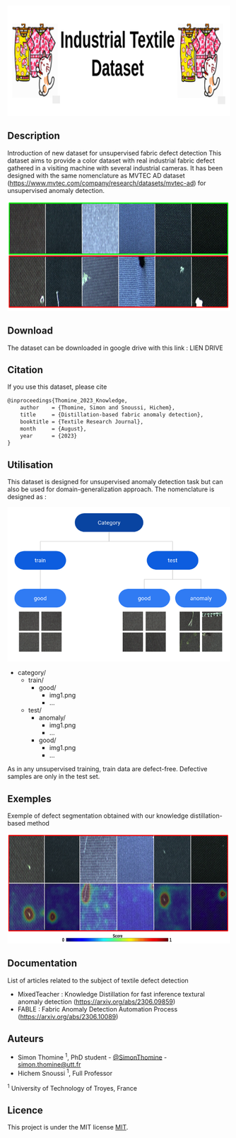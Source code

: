 <p align="center">
  <img width="700" height="250" src="images/ITD_logo.png">
</p>

## Description
Introduction of new dataset for unsupervised fabric defect detection 
This dataset aims to provide a color dataset with real industrial fabric defect gathered in a visiting machine with several industrial cameras.
It has been designed with the same nomenclature as MVTEC AD dataset (https://www.mvtec.com/company/research/datasets/mvtec-ad) for unsupervised anomaly detection. 

<p align="center">
  <img width="700" height="250" src="images/Samples.png">
</p>

## Download 

The dataset can be downloaded in google drive with this link : LIEN DRIVE 

## Citation
If you use this dataset, please cite
```
@inproceedings{Thomine_2023_Knowledge,
    author    = {Thomine, Simon and Snoussi, Hichem},
    title     = {Distillation-based fabric anomaly detection},
    booktitle = {Textile Research Journal},
    month     = {August},
    year      = {2023}
}
```

## Utilisation
This dataset is designed for unsupervised anomaly detection task but can also be used for domain-generalization approach.
The nomenclature is designed as : 
<p align="center">
  <img width="550" height="350" src="images/Nomenclature.png">
</p>

- category/
  - train/
    - good/
      - img1.png
      - ...
  - test/
    - anomaly/
      - img1.png
      - ...
    - good/
      - img1.png
      - ...

As in any unsupervised training, train data are defect-free. Defective samples are only in the test set.

## Exemples

Exemple of defect segmentation obtained with our knowledge distillation-based method
<p align="center">
  <img width="700" height="250" src="images/DefectITDB.png">
</p>


## Documentation

List of articles related to the subject of textile defect detection

- MixedTeacher : Knowledge Distillation for fast inference textural anomaly detection (https://arxiv.org/abs/2306.09859)
- FABLE : Fabric Anomaly Detection Automation Process (https://arxiv.org/abs/2306.10089)


## Auteurs

- Simon Thomine <sup>1</sup>, PhD student - [@SimonThomine](https://github.com/SimonThomine) - simon.thomine@utt.fr
- Hichem Snoussi <sup>1</sup>, Full Professor

<sup>1</sup> University of Technology of Troyes, France

## Licence


This project is under the MIT license [MIT](https://opensource.org/licenses/MIT).
